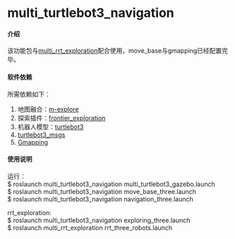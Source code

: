 # multi_turtlebot3_navigation

#### 介绍
该功能包与[multi_rrt_exploration](https://github.com/GradyM2M/multi_rrt_exploration)配合使用，move_base与gmapping已经配置完毕。

#### 软件依赖
所需依赖如下：
1. 地图融合：[m-explore](https://github.com/hrnr/m-explore)
2. 探索插件：[frontier_exploration](https://github.com/paulbovbel/frontier_exploration)
3. 机器人模型：[turtlebot3](https://github.com/ROBOTIS-GIT/turtlebot3)
4. [turtlebot3_msgs](https://github.com/ROBOTIS-GIT/turtlebot3_msgs)
5. [Gmapping](https://github.com/ros-perception/openslam_gmapping)  

#### 使用说明

运行：  
$ roslaunch multi_turtlebot3_navigation multi_turtlebot3_gazebo.launch  
$ roslaunch multi_turtlebot3_navigation move_base_three.launch  
$ roslaunch multi_turtlebot3_navigation navigation_three.launch  
  
rrt_exploration:  
$ roslaunch multi_turtlebot3_navigation exploring_three.launch  
$ roslaunch multi_rrt_exploration rrt_three_robots.launch  
